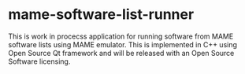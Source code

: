 # mame-software-list-runner

This is work in procecss application for running software from MAME software lists using MAME emulator. This is implemented in C++ using Open Source Qt framework and will be released with an Open Source Software licensing.

